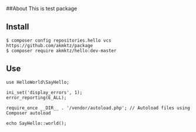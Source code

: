##About
This is test package

## Install

```
$ composer config repositories.hello vcs https://github.com/akmktz/package
$ composer require akmktz/hello:dev-master
```

## Use
```
use HelloWorld\SayHello;

ini_set('display_errors', 1);
error_reporting(E_ALL);

require_once __DIR__ . '/vendor/autoload.php'; // Autoload files using Composer autoload

echo SayHello::world();
```
